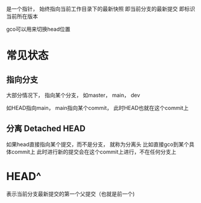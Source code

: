 是一个指针， 始终指向当前工作目录下的最新快照
即当前分支的最新提交
即标识当前所在版本

gco可以用来切换head位置
# 常见状态

## 指向分支
大部分情况下， 指向某个分支， 如master， main， dev

如HEAD指向main， main指向某个commit， 此时HEAD也就在这个commit上

## 分离 Detached HEAD

如果head直接指向某个提交，而不是分支， 就称为分离头
比如直接gco到某个具体commit上
此时进行新的提交会在这个commit上进行，不在任何分支上

# HEAD^
表示当前分支最新提交的第一个父提交（也就是前一个)
